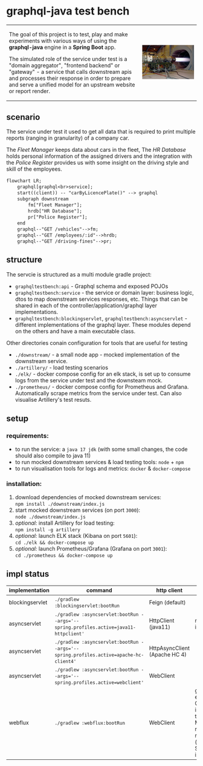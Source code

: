 # graphql-java test bench

<table>
    <tr>
        <td>
            <p>The goal of this project is to test, play and make experiments with various ways of using the <strong>graphql-java</strong> engine in a <strong>Spring Boot</strong> app.</p>
            <p>The simulated role of the service under test is a "domain aggregator", "frontend backend" or "gateway" - a service that calls downstream apis and processes their response in order to prepare and serve a unified model for an upstream website or report render.</p>
        </td>
        <td width="30%">
            <img src="f16_engine_pw_f100.jpg" alt="PW F100 engine during testing" width="300"/>
        </td>
    </tr>
</table>


## scenario

The service under test it used to get all data that is required to print multiple reports (ranging in granularity) of a company car.

The *Fleet Manager* keeps data about cars in the fleet, The *HR Database* holds personal information of the assigned drivers and the integration with the *Police Register* provides us with some insight on the driving style and skill of the employees.

```mermaid
flowchart LR;
    graphql[graphql<br>service];
    start((client)) -- "carByLicencePlate()" --> graphql
    subgraph downstream
        fm["Fleet Manager"];
        hrdb["HR Database"];
        pr["Police Register"];
    end
    graphql--"GET /vehicles"-->fm;
    graphql--"GET /employees/:id"-->hrdb;
    graphql--"GET /driving-fines"-->pr;
```
## structure

The servcie is structured as a multi module gradle project:

- `graphqltestbench:api` - Graphql schema and exposed POJOs
- `graphqltestbench:service` - the service or domain layer: business logic, dtos to map downstream services responses, etc. Things that can be shared in each of the  controller/application/graphql layer implementations.
- `graphqltestbench:blockingservlet`, `graphqltestbench:asyncservlet` - different implementations of the graphql layer. These modules depend on the others and have a main executable class.

Other directories conain configuration for tools that are useful for testing

- `./downstream/` - a small node app - mocked implementation of the downstream service.
- `./artillery/` - load testing scenarios
- `./elk/` - docker compose config for an elk stack, is set up to consume logs from the service under test and the downsteam mock.
- `./prometheus/` - docker compose config for Prometheus and Grafana. Automatically scrape metrics from the service under test. Can also visualise Artillery's test resuts. 

## setup

### requirements:
- to run the service: a `java 17 jdk` (with some small changes, the code should also compile to java 11)
- to run mocked downstream services & load testing tools: `node` + `npm`
- to run visualisation tools for logs and metrics: `docker` & `docker-compose`

### installation:
1. download dependencies of mocked downstream services:   
`npm install ./downstream/index.js`
1. start mocked downstream services (on port `3000`):  
`node ./downstream/index.js`
1. *optional:* install Artillery for load testing:   
`npm install -g artillery`
1. *optional:* launch ELK stack (Kibana on port `5601`):   
`cd ./elk && docker-compose up`
1. *optional:* launch Prometheus/Grafana (Grafana on port `3001`):   
`cd ./prometheus && docker-compose up`


## impl status
| implementation  | command                                                                               | http client                   | notes                                                                                                                                                                        |
| --------------- | ------------------------------------------------------------------------------------- | ----------------------------- | ---------------------------------------------------------------------------------------------------------------------------------------------------------------------------- |
| blockingservlet | `./gradlew :blockingservlet:bootRun`                                                  | Feign (default)               |                                                                                                                                                                              |
| asyncservlet    | `./gradlew :asyncservlet:bootRun --args='--spring.profiles.active=java11-httpclient'` | HttpClient (java11)           | no tracing instrumentation                                                                                                                                                   |
| asyncservlet    | `./gradlew :asyncservlet:bootRun --args='--spring.profiles.active=apache-hc-client4'` | HttpAsyncClient (Apache HC 4) |                                                                                                                                                                              |
| asyncservlet    | `./gradlew :asyncservlet:bootRun --args='--spring.profiles.active=webclient'`         | WebClient                     |                                                                                                                                                                              |
| webflux         | `./gradlew :webflux:bootRun`                                                          | WebClient                     | graphql-java engine uses CompletableFutures internally and some translations to Mono/Flux are required. To avoid reinventing the (well build) wheel, Spring for Graphql is used. |
